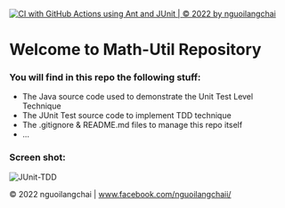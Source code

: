 [![CI with GitHub Actions using Ant and JUnit | © 2022 by nguoilangchai](https://github.com/nguoilangchai/math-util/actions/workflows/ci-junit.yml/badge.svg)](https://github.com/nguoilangchai/math-util/actions/workflows/ci-junit.yml)

# Welcome to Math-Util Repository

### You will find in this repo the following stuff:
* The Java source code used to demonstrate the Unit Test Level 
Technique
* The JUnit Test source code to implement TDD technique
* The .gitignore & README.md files to manage this repo itself
* ...

### Screen shot:
![JUnit-TDD](https://github.com/nguoilangchai/MathUtil/blob/main/images/FactorialTest.PNG)

© 2022 nguoilangchai | www.facebook.com/nguoilangchaii/